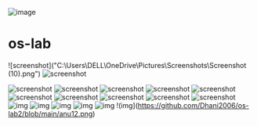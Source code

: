 ![image](https://github.com/user-attachments/assets/76b9d372-d969-4d3a-b53e-68935b9d40dd)
# os-lab
![screenshot]("C:\Users\DELL\OneDrive\Pictures\Screenshots\Screenshot (10).png")
![screenshot](OS1.png)

![screenshot](OS2.png)
![screenshot](Screenshot(30).png)
![screenshot](Screenshot(31).png)
![screenshot](Screenshot(32).png)
![screenshot](Screenshot(33).png)
![screenshot](Screenshot(34).png)
![screenshot](Screenshot(35).png)
![screenshot](Screenshot(36).png)
![screenshot](Screenshot(37).png)
![screenshot](https://github.com/Dhani2006/os-lab2/blob/main/Screenshot%20(16).png)
![img](https://github.com/Dhani2006/os-lab2/blob/main/IMG_20250327_172607.png)
![img](https://github.com/Dhani2006/os-lab2/blob/main/Screenshot%20from%202025-03-20%2015-25-02.png)
![img](https://github.com/Dhani2006/os-lab2/blob/main/Screenshot%20from%202025-03-20%2015-25-15.png)
![img](https://github.com/Dhani2006/os-lab2/blob/main/Screenshot%20from%202025-03-20%2015-26-52.png)
![img](https://github.com/Dhani2006/os-lab2/blob/main/anu11.png)
!(img](https://github.com/Dhani2006/os-lab2/blob/main/anu12.png)
